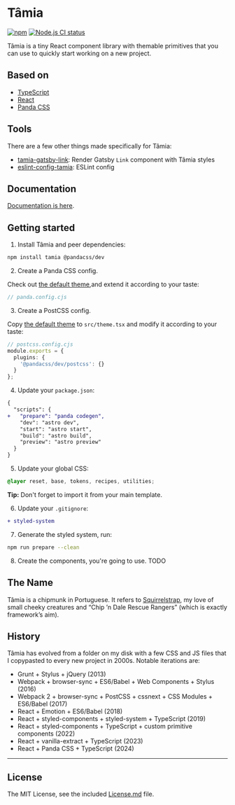 # Tâmia

[![npm](https://img.shields.io/npm/v/tamia.svg)](https://www.npmjs.com/package/tamia) [![Node.js CI status](https://github.com/sapegin/tamia.git/workflows/Node.js%20CI/badge.svg)](https://github.com/sapegin/tamia.git/actions)

Tâmia is a tiny React component library with themable primitives that you can use to quickly start working on a new project.

## Based on

- [TypeScript](https://www.typescriptlang.org/)
- [React](https://reactjs.org/)
- [Panda CSS](https://panda-css.com/)

## Tools

There are a few other things made specifically for Tâmia:

- [tamia-gatsby-link](https://github.com/tamiadev/tamia-gatsby-link): Render Gatsby `Link` component with Tâmia styles
- [eslint-config-tamia](https://github.com/tamiadev/eslint-config-tamia): ESLint config

## Documentation

[Documentation is here](https://sapegin.github.io/tamia/).

## Getting started

1. Install Tâmia and peer dependencies:

```bash
npm install tamia @pandacss/dev
```

2. Create a Panda CSS config.

Check out [the default theme](https://github.com/sapegin/tamia/blob/master/src/theme.ts),and extend it according to your taste:

```ts
// panda.config.cjs
```

3. Create a PostCSS config.

Copy [the default theme](https://github.com/sapegin/tamia/blob/master/src/theme.tsx) to `src/theme.tsx` and modify it according to your taste:

```ts
// postcss.config.cjs
module.exports = {
  plugins: {
    '@pandacss/dev/postcss': {}
  }
};
```

4. Update your `package.json`:

```diff
{
  "scripts": {
+   "prepare": "panda codegen",
    "dev": "astro dev",
    "start": "astro start",
    "build": "astro build",
    "preview": "astro preview"
  }
}
```

5. Update your global CSS:

```css
@layer reset, base, tokens, recipes, utilities;
```

**Tip:** Don't forget to import it from your main template.

6. Update your `.gitignore`:

```diff
+ styled-system
```

7. Generate the styled system, run:

```bash
npm run prepare --clean
```

8. Create the components, you're going to use. TODO

## The Name

Tâmia is a chipmunk in Portuguese. It refers to [Squirrelstrap](https://github.com/sapegin/squirrelstrap), my love of small cheeky creatures and “Chip ’n Dale Rescue Rangers” (which is exactly framework’s aim).

## History

Tâmia has evolved from a folder on my disk with a few CSS and JS files that I copypasted to every new project in 2000s. Notable iterations are:

- Grunt + Stylus + jQuery (2013)
- Webpack + browser-sync + ES6/Babel + Web Components + Stylus (2016)
- Webpack 2 + browser-sync + PostCSS + cssnext + CSS Modules + ES6/Babel (2017)
- React + Emotion + ES6/Babel (2018)
- React + styled-components + styled-system + TypeScript (2019)
- React + styled-components + TypeScript + custom primitive components (2022)
- React + vanilla-extract + TypeScript (2023)
- React + Panda CSS + TypeScript (2024)

---

## License

The MIT License, see the included [License.md](License.md) file.
